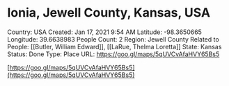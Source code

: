 # Ionia, Jewell County, Kansas, USA

Country: USA
Created: Jan 17, 2021 9:54 AM
Latitude: -98.3650665
Longitude: 39.6638983
People Count: 2
Region: Jewell County
Related to People: [[Butler, William Edward]], [[LaRue, Thelma Loretta]]
State: Kansas
Status: Done
Type: Place
URL: https://goo.gl/maps/5qUVCvAfaHVY65Bs5

[https://goo.gl/maps/5qUVCvAfaHVY65Bs5](https://goo.gl/maps/5qUVCvAfaHVY65Bs5)
